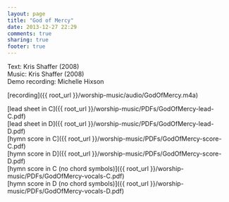 ```yaml
---
layout: page
title: "God of Mercy"
date: 2013-12-27 22:29
comments: true
sharing: true
footer: true
---
```


Text: Kris Shaffer (2008)  
Music: Kris Shaffer (2008)  
Demo recording: Michelle Hixson  

[recording]({{ root_url }}/worship-music/audio/GodOfMercy.m4a)

[lead sheet in C]({{ root_url }}/worship-music/PDFs/GodOfMercy-lead-C.pdf)  
[lead sheet in D]({{ root_url }}/worship-music/PDFs/GodOfMercy-lead-D.pdf)  
[hymn score in C]({{ root_url }}/worship-music/PDFs/GodOfMercy-score-C.pdf)  
[hymn score in D]({{ root_url }}/worship-music/PDFs/GodOfMercy-score-D.pdf)  
[hymn score in C (no chord symbols)]({{ root_url }}/worship-music/PDFs/GodOfMercy-vocals-C.pdf)  
[hymn score in D (no chord symbols)]({{ root_url }}/worship-music/PDFs/GodOfMercy-vocals-D.pdf)  

